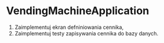 VendingMachineApplication
=========================

1. Zaimplementuj ekran defniniowania cennika,
2. Zaimplementuj testy zapisywania cennika do bazy danych.
